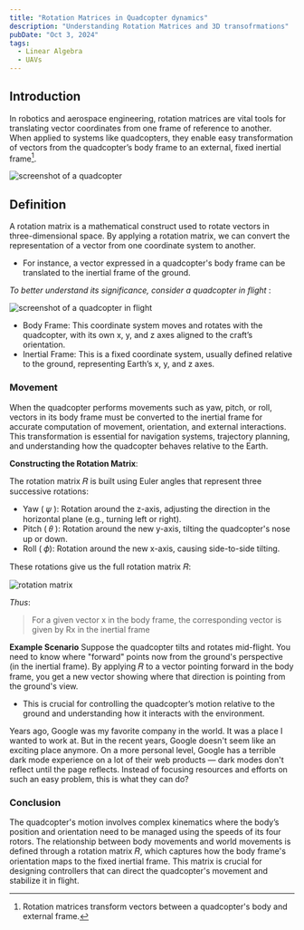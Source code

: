```yaml
---
title: "Rotation Matrices in Quadcopter dynamics"
description: "Understanding Rotation Matrices and 3D transofrmations"
pubDate: "Oct 3, 2024"
tags:
  - Linear Algebra
  - UAVs
---
```



## Introduction

In robotics and aerospace engineering, rotation matrices are vital tools for translating vector coordinates from one frame of reference to another. When applied to systems like quadcopters, they enable easy transformation of vectors from the quadcopter’s body frame to an external, fixed inertial frame[^1].

![screenshot of a quadcopter](https://res.cloudinary.com/diekemzs9/image/upload/v1731859567/quad_m5jlu9.png)

## Definition

A rotation matrix is a mathematical construct used to rotate vectors in three-dimensional space. By applying a rotation matrix,
we can convert the representation of a vector from one coordinate system to another. 

- For instance, a vector expressed in a quadcopter's body frame can be translated to the inertial frame of the ground.

*To better understand its significance, consider a quadcopter in flight* :

![screenshot of a quadcopter in flight](https://res.cloudinary.com/diekemzs9/image/upload/v1731859582/quad_body_m2jdlp.png)

- Body Frame: This coordinate system moves and rotates with the quadcopter, with its own x, y, and z axes aligned to the craft’s orientation.
- Inertial Frame: This is a fixed coordinate system, usually defined relative to the ground, representing Earth’s x, y, and z axes.

### Movement

When the quadcopter performs movements such as yaw, pitch, or roll, vectors in its body frame must be converted to the inertial frame for accurate computation of movement, orientation, and external interactions. This transformation is essential for navigation systems, trajectory planning, and understanding how the quadcopter behaves relative to the Earth.

**Constructing the Rotation Matrix**:

The rotation matrix 𝑅 is built using Euler angles that represent three successive rotations:

- Yaw ( 𝜓 ): Rotation around the z-axis, adjusting the direction in the horizontal plane (e.g., turning left or right).
- Pitch ( 𝜃 ): Rotation around the new y-axis, tilting the quadcopter's nose up or down.
- Roll ( 𝜙): Rotation around the new x-axis, causing side-to-side tilting.

These rotations give us the full rotation matrix 𝑅: 

![rotation matrix](https://res.cloudinary.com/diekemzs9/image/upload/v1731859609/matrix_amyrmf.png)

*Thus*:
> For a given vector x in the body frame, the corresponding vector is given by Rx in the inertial frame

**Example Scenario**
Suppose the quadcopter tilts and rotates mid-flight. You need to know where "forward" points now from the ground's perspective (in the inertial frame). By applying 𝑅 to a vector pointing forward in the body frame, you get a new vector showing where that direction is pointing from the ground's view.

- This is crucial for controlling the quadcopter’s motion relative to the ground and understanding how it interacts with the environment.

Years ago, Google was my favorite company in the world. It was a place I wanted to work at. But in the recent years, Google doesn't seem like an exciting place anymore. On a more personal level, Google has a terrible dark mode experience on a lot of their web products — dark modes don't reflect until the page reflects. Instead of focusing resources and efforts on such an easy problem, this is what they can do?

### Conclusion

The quadcopter's motion involves complex kinematics where the body’s position and orientation need to be managed using the speeds of its four rotors. The relationship between body movements and world movements is defined through a rotation matrix 
𝑅, which captures how the body frame's orientation maps to the fixed inertial frame. This matrix is crucial for designing controllers that can direct the quadcopter's movement and stabilize it in flight.

[^1]: Rotation matrices transform vectors between a quadcopter's body and external frame.

